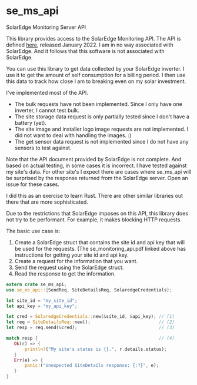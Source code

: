 # se_ms_api
 SolarEdge Monitoring Server API

This library provides access to the SolarEdge Monitoring API. The API is defined [here](https://www.solaredge.com/sites/default/files/se_monitoring_api.pdf), released January 2022. I am in no way associated with SolarEdge. And it follows that this software is not associated with SolarEdge.

You can use this library to get data collected by your SolarEdge inverter. I use it to get the amount of self consumption for a billing period. I then use this data to track how close I am to breaking even on my solar investment.

I've implemented most of the API.
* The bulk requests have not been implemented. Since I only have one inverter, I cannot test bulk.
* The site storage data request is only partially tested since I don't have a battery (yet).
* The site image and installer logo image requests are not implemented. I did not want to deal with handling the images. :)
* The get sensor data request is not implemented since I do not have any sensors to test against.

Note that the API document provided by SolarEdge is not complete. And based on actual testing, in some cases it is incorrect. I have tested against my site's data. For other site's I expect there are cases where se_ms_api will be surprised by the response returned from the SolarEdge server. Open an issue for these cases.

I did this as an exercise to learn Rust.  There are other similar libraries out there that are more sophisticated. 

Due to the restrictions that SolarEdge imposes on this API, this library does not try to be performant. For example, it makes blocking HTTP requests.

The basic use case is:

1. Create a SolarEdge struct that contains the site id and api key that will be used for the requests. (The se_monitoring_api.pdf linked above has instructions for getting your site id and api key.
2. Create a request for the information that you want.
3. Send the request using the SolarEdge struct.
4. Read the response to get the information.

```rust
extern crate se_ms_api;
use se_ms_api::{SendReq, SiteDetailsReq, SolaredgeCredentials};

let site_id = "my_site_id";
let api_key = "my_api_key";

let cred = SolaredgeCredentials::new(&site_id, &api_key); // (1)
let req = SiteDetailsReq::new();                          // (2)
let resp = req.send(&cred);                               // (3)

match resp {                                              // (4)
   Ok(r) => {
       println!("My site's status is {}.", r.details.status);
   }
   Err(e) => {
       panic!("Unexpected SiteDetails response: {:?}", e);
   }
}
```
